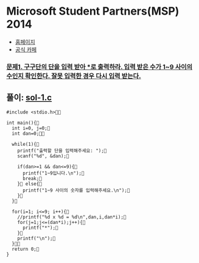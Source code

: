 # Microsoft Student Partners(MSP) 2014

- [홈페이지](http://www.microsoft.com/ko-kr/events/2014/dreamsparkmvaproject/codechallenge/)
- [공식 카페](http://cafe.naver.com/mspforever)

### [문제1\. 구구단의 단을 입력 받아 *로 출력하라. 입력 받은 수가 1~9 사이의 수인지 확인한다. 잘못 입력한 경우 다시 입력 받는다.](http://cafe.naver.com/mspforever/2760)

## 풀이: [sol-1.c](https://github.com/akagaeng/self-study/blob/master/MSP-2014/code/sol-1.c)

```
#include <stdio.h> 

int main(){ 
  int i=0, j=0; 
  int dan=0; 

  while(1){ 
    printf("출력할 단을 입력해주세요: "); 
    scanf("%d", &dan);   

    if(dan>=1 && dan<=9){    
      printf("1~9입니다.\n");    
      break;   
    } else{        
      printf("1~9 사이의 숫자를 입력해주세요.\n");   
    } 
  }      

  for(i=1; i<=9; i++){           
    //printf("%d x %d = %d\n",dan,i,dan*i);           
    for(j=1;j<=(dan*i);j++){                
      printf("*");           
    }           
    printf("\n");      
  }      
  return 0; 
}
```

